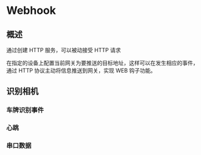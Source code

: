 # Webhook

## 概述

通过创建 HTTP 服务，可以被动接受 HTTP 请求

在指定的设备上配置当前网关为要推送的目标地址，这样可以在发生相应的事件，通过 HTTP 协议主动将信息推送到网关，实现 WEB 钩子功能。

## 识别相机

### 车牌识别事件

### 心跳

### 串口数据

